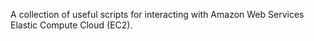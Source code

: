 A collection of useful scripts for interacting with Amazon Web Services Elastic
Compute Cloud (EC2).
